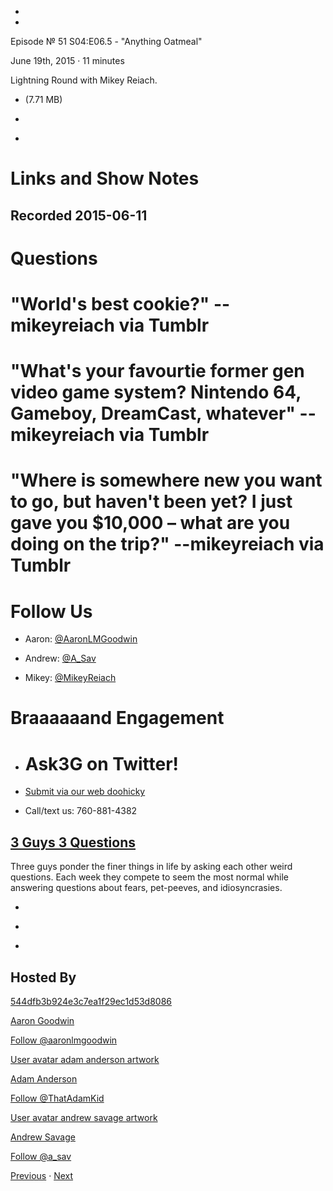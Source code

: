-

-

Episode № 51 S04:E06.5 - "Anything Oatmeal"

June 19th, 2015 · 11 minutes

Lightning Round with Mikey Reiach.

- [](http://podcasts-1.feedpress.co/13789/13187.mp3)(7.71 MB)

- [](http://twitter.com/intent/tweet?text=3%20Guys%203%20Questions%20%E2%84%96%2051%20on%20@goodstuff_fm%20-%20http://goodstuff.fm/3g3q/51)

- [](http://www.facebook.com/sharer/sharer.php?u=http://goodstuff.fm/3g3q/51)

# Links and Show Notes

## Recorded 2015-06-11

# Questions

# "World's best cookie?" --mikeyreiach via Tumblr

# "What's your favourtie former gen video game system? Nintendo 64, Gameboy, DreamCast, whatever" --mikeyreiach via Tumblr

# "Where is somewhere new you want to go, but haven't been yet? I just gave you $10,000 – what are you doing on the trip?" --mikeyreiach via Tumblr

# Follow Us

- Aaron: [@AaronLMGoodwin](http://twitter.com/aaronlmgoodwin)

- Andrew: [@A_Sav](http://twitter.com/a_sav)

- Mikey: [@MikeyReiach](https://twitter.com/mikeyReiach)

# Braaaaaand Engagement

- # Ask3G on Twitter!

- [Submit via our web doohicky](http://3g3q.co/ask)

- Call/text us: 760-881-4382

## [3 Guys 3 Questions](/3g3q)

Three guys ponder the finer things in life by asking each other weird questions. Each week they compete to seem the most normal while answering questions about fears, pet-peeves, and idiosyncrasies.

- [](https://itunes.apple.com/us/podcast/3-guys-3-questions/id914129482)

- [](http://feed.3g3q.co/)

- [](mailto:3guys3questions@gmail.com?cc=sponsorship%40goodstuff.fm&subject=%5BGoodStuff%20FM%5D%20Sponsorship%20Inquiry%20for%203%20Guys%203%20Questions)

## Hosted By

[544dfb3b924e3c7ea1f29ec1d53d8086](/people/aaron-goodwin)[](http://gravatar.com/avatar/544dfb3b924e3c7ea1f29ec1d53d8086.png?s=300&r=pg)

[Aaron Goodwin](/people/aaron-goodwin)

[Follow @aaronlmgoodwin](https://twitter.com/aaronlmgoodwin)

[User avatar adam anderson artwork](/people/adam-anderson)[](https://goodstuffs3.s3.amazonaws.com/uploads/user/avatar/89/user_avatar_adam-anderson_artwork.png)

[Adam Anderson](/people/adam-anderson)

[Follow @ThatAdamKid](https://twitter.com/ThatAdamKid)

[User avatar andrew savage artwork](/people/andrew-savage)[](https://goodstuffs3.s3.amazonaws.com/uploads/user/avatar/95/user_avatar_andrew-savage_artwork.png)

[Andrew Savage](/people/andrew-savage)

[Follow @a_sav](https://twitter.com/a_sav)

[Previous](/3g3q/50) · [Next](/3g3q/52)
